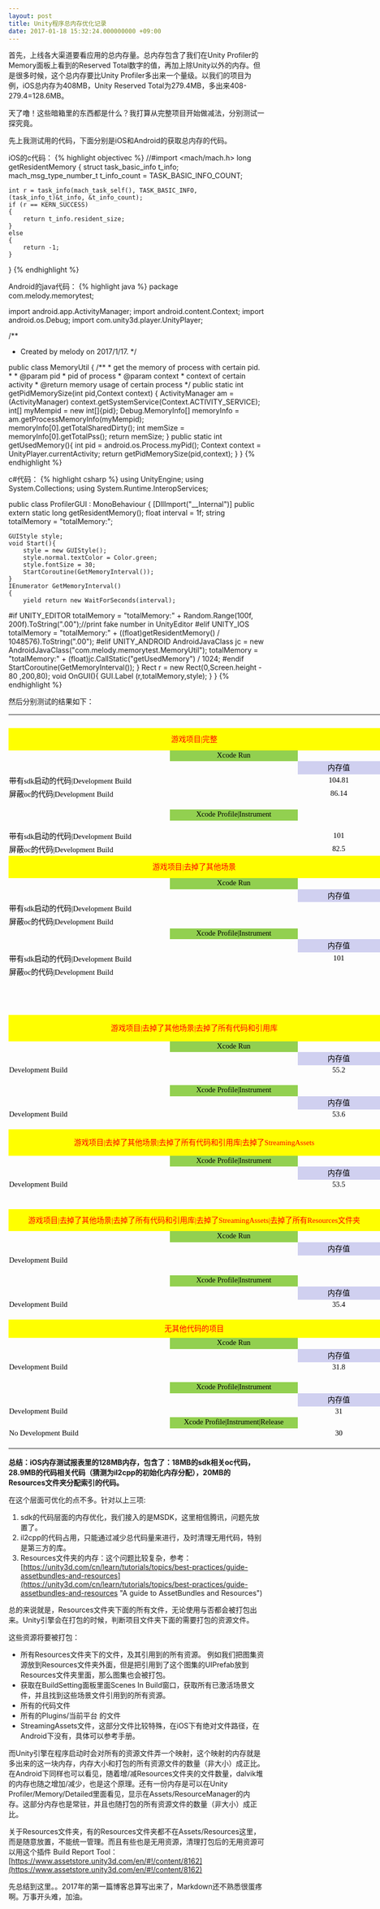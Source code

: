 ```yaml
---
layout: post
title: Unity程序总内存优化记录
date: 2017-01-18 15:32:24.000000000 +09:00
---
```

[//]: <> (在此记录一下支持的语言和其别名：)
[//]: <> (xml ["html","xhtml","rss","atom","xsl","plist"])
[//]: <> (pp ["c","cc","h","c++","h++","hpp")
[//]: <> (javascript ["js"])
[//]: <> (markdown ["md","mkdown","mkd"])
[//]: <> (swift)
[//]: <> (scheme)
[//]: <> (ruby ["rb","gemspec","podspec","thor","irb"])
[//]: <> (objectivec ["m","mm","objc","obj-c"])
[//]: # (TODO: csharp supported)


[//]: <> (This is also a comment.)


[//]: # (This may be the most platform independent comment)

首先，上线各大渠道要看应用的总内存量。总内存包含了我们在Unity Profiler的Memory面板上看到的Reserved Total数字的值，再加上除Unity以外的内存。但是很多时候，这个总内存要比Unity Profiler多出来一个量级。以我们的项目为例，iOS总内存为408MB，Unity Reserved Total为279.4MB，多出来408-279.4=128.6MB。

天了噜！这些暗箱里的东西都是什么？我打算从完整项目开始做减法，分别测试一探究竟。

先上我测试用的代码，下面分别是iOS和Android的获取总内存的代码。

iOS的c代码：
{% highlight objectivec %}
//#import <mach/mach.h>
long getResidentMemory
{
    struct task_basic_info t_info;
    mach_msg_type_number_t t_info_count = TASK_BASIC_INFO_COUNT;
    
    int r = task_info(mach_task_self(), TASK_BASIC_INFO, (task_info_t)&t_info, &t_info_count);
    if (r == KERN_SUCCESS)
    {
        return t_info.resident_size;
    }
    else
    {
        return -1;
    }
}
{% endhighlight %}

Android的java代码：
{% highlight java %}
package com.melody.memorytest;

import android.app.ActivityManager;
import android.content.Context;
import android.os.Debug;
import com.unity3d.player.UnityPlayer;

/**
 * Created by melody on 2017/1/17.
 */

public class MemoryUtil {
    /**
     * get the memory of process with certain pid.
     *
     * @param pid
     *            pid of process
     * @param context
     *            context of certain activity
     * @return memory usage of certain process
     */
    public static int getPidMemorySize(int pid,Context context) {
        ActivityManager am = (ActivityManager) context.getSystemService(Context.ACTIVITY_SERVICE);
        int[] myMempid = new int[]{pid};
        Debug.MemoryInfo[] memoryInfo = am.getProcessMemoryInfo(myMempid);
        memoryInfo[0].getTotalSharedDirty();
        int memSize = memoryInfo[0].getTotalPss();
        return memSize;
    }
    public static int getUsedMemory(){
        int pid = android.os.Process.myPid();
        Context context = UnityPlayer.currentActivity;
        return getPidMemorySize(pid,context);
    }
}
{% endhighlight %}

c#代码：
{% highlight csharp %}
using UnityEngine;
using System.Collections;
using System.Runtime.InteropServices;


public class ProfilerGUI : MonoBehaviour {
    [DllImport("__Internal")]
    public extern static long getResidentMemory();
    float interval = 1f;
    string totalMemory = "totalMemory:";

    GUIStyle style;
    void Start(){
        style = new GUIStyle();
        style.normal.textColor = Color.green;
        style.fontSize = 30;
        StartCoroutine(GetMemoryInterval());
    }
    IEnumerator GetMemoryInterval()
    {
        yield return new WaitForSeconds(interval);
#if UNITY_EDITOR
        totalMemory = "totalMemory:" + Random.Range(100f, 200f).ToString(".00");//print fake number in UnityEditor
#elif UNITY_IOS
        totalMemory = "totalMemory:" + ((float)getResidentMemory() / 1048576).ToString(".00");
#elif UNITY_ANDROID
        AndroidJavaClass jc = new AndroidJavaClass("com.melody.memorytest.MemoryUtil");
        totalMemory = "totalMemory:" + (float)jc.CallStatic<int>("getUsedMemory") / 1024;
#endif
        StartCoroutine(GetMemoryInterval());
    }
    Rect r = new Rect(0,Screen.height - 80 ,200,80);
    void OnGUI(){
        GUI.Label (r,totalMemory,style);
    }
}
{% endhighlight %}

然后分别测试的结果如下：

<html xmlns:v="urn:schemas-microsoft-com:vml" xmlns:o="urn:schemas-microsoft-com:office:office" xmlns:x="urn:schemas-microsoft-com:office:excel" xmlns="http://www.w3.org/TR/REC-html40">
 <head>
  <meta http-equiv="Content-Type" content="text/html; charset=utf-8"/>
  <meta name="ProgId" content="Excel.Sheet"/>
  <meta name="Generator" content="WPS Office ET"/>
  <!--[if gte mso 9]>
   <xml>
    <o:DocumentProperties>
     <o:Author>melod</o:Author>
     <o:Created>2017-01-17T10:59:00</o:Created>
     <o:LastSaved>2017-01-18T18:53:22</o:LastSaved>
    </o:DocumentProperties>
    <o:CustomDocumentProperties>
     <o:KSOProductBuildVer dt:dt="string">2052-10.1.0.6135</o:KSOProductBuildVer>
    </o:CustomDocumentProperties>
   </xml>
  <![endif]-->
<style>
tr
    {mso-height-source:auto;
    mso-ruby-visibility:none;}
col
    {mso-width-source:auto;
    mso-ruby-visibility:none;}
br
    {mso-data-placement:same-cell;}
td
    {mso-style-parent:style0;
    padding-top:1px;
    padding-right:1px;
    padding-left:1px;
    mso-ignore:padding;
    mso-number-format:"General";
    text-align:general;
    vertical-align:middle;
    white-space:nowrap;
    mso-rotate:0;
    mso-pattern:auto;
    mso-background-source:auto;
    color:#000000;
    font-size:11.0pt;
    font-weight:400;
    font-style:normal;
    text-decoration:none;
    font-family:宋体;
    mso-generic-font-family:auto;
    mso-font-charset:134;
    border:15;
    mso-protection:locked visible;}
.xl64
    {mso-style-parent:style0;
    text-align:center;
    background:#D0D0F0;
    mso-font-charset:134;}
.xl65
    {mso-style-parent:style0;
    text-align:left;
    mso-font-charset:134;}
.xl66
    {mso-style-parent:style0;
    text-align:center;
    mso-font-charset:134;}
.xl67
    {mso-style-parent:style0;
    text-align:center;
    mso-pattern:auto none;
    background:#D9D9D9;
    mso-font-charset:134;}
.xl68
    {mso-style-parent:style0;
    text-align:center;
    mso-pattern:auto none;
    background:#FFFF00;
    color:#FF0000;
    mso-font-charset:134;}
.xl69
    {mso-style-parent:style0;
    text-align:center;
    mso-pattern:auto none;
    background:#92D050;
    mso-font-charset:134;}
.xl70
    {mso-style-parent:style0;
    text-align:center;
    white-space:normal;
    mso-font-charset:134;}
</style>
 </head>
 <body link="blue" vlink="purple">
  <table width="2192" border="0" cellpadding="0" cellspacing="0" style='width:1644.00pt;border-collapse:collapse;table-layout:fixed;'>
   <col width="317" class="xl65" style='mso-width-source:userset;mso-width-alt:10144;'/>
   <col width="251" class="xl66" style='mso-width-source:userset;mso-width-alt:8032;'/>
   <col width="162" class="xl66" style='mso-width-source:userset;mso-width-alt:5184;'/>
   <col width="22" style='mso-width-source:userset;mso-width-alt:704;'/>
   <col width="72" span="20" style='width:54.00pt;'/>
   <tr height="18" style='height:13.50pt;'>
    <td class="xl65" height="18" width="317" style='height:13.50pt;width:237.75pt;'></td>
    <td class="xl66" width="251" style='width:188.25pt;'></td>
    <td class="xl66" width="162" style='width:121.50pt;'></td>
    <td width="22" style='width:16.50pt;'></td>
    <td class="xl67" width="72" style='width:54.00pt;'></td>
    <td class="xl67" width="72" style='width:54.00pt;'></td>
    <td class="xl67" width="72" style='width:54.00pt;'></td>
    <td class="xl67" width="72" style='width:54.00pt;' x:str>结论</td>
    <td class="xl67" width="72" style='width:54.00pt;'></td>
    <td class="xl67" width="72" style='width:54.00pt;'></td>
    <td class="xl67" width="72" style='width:54.00pt;'></td>
    <td width="72" style='width:54.00pt;'></td>
    <td class="xl65" width="72" style='width:54.00pt;'></td>
    <td class="xl65" width="72" style='width:54.00pt;'></td>
    <td class="xl65" width="72" style='width:54.00pt;'></td>
    <td width="72" style='width:54.00pt;'></td>
    <td width="72" style='width:54.00pt;'></td>
    <td width="72" style='width:54.00pt;'></td>
    <td width="72" style='width:54.00pt;'></td>
    <td width="72" style='width:54.00pt;'></td>
    <td width="72" style='width:54.00pt;'></td>
    <td width="72" style='width:54.00pt;'></td>
    <td width="72" style='width:54.00pt;'></td>
    <td width="72" style='width:54.00pt;'></td>
   </tr>
   <tr height="18" style='height:13.50pt;'>
    <td class="xl68" height="36" colspan="3" rowspan="2" style='height:27.00pt;border-right:none;border-bottom:none;' x:str>游戏项目|完整</td>
    <td></td>
    <td class="xl65" colspan="10" style='mso-ignore:colspan;' x:str>屏蔽oc的代码就是指替换UnityAppController.mm,UnityView.mm文件，使在objective-c层面的代码屏蔽</td>
    <td class="xl65"></td>
    <td colspan="9" style='mso-ignore:colspan;'></td>
   </tr>
   <tr height="18" style='height:13.50pt;'>
    <td colspan="21" style='mso-ignore:colspan;'></td>
   </tr>
   <tr height="18" style='height:13.50pt;'>
    <td class="xl65" height="18" style='height:13.50pt;'></td>
    <td class="xl69" x:str>Xcode Run</td>
    <td class="xl66"></td>
    <td colspan="21" style='mso-ignore:colspan;'></td>
   </tr>
   <tr height="18" style='height:13.50pt;'>
    <td class="xl65" height="18" style='height:13.50pt;'></td>
    <td class="xl66"></td>
    <td class="xl64" x:str>内存值</td>
    <td colspan="21" style='mso-ignore:colspan;'></td>
   </tr>
   <tr height="18" style='height:13.50pt;'>
    <td class="xl65" height="18" style='height:13.50pt;' x:str>带有sdk启动的代码|Development Build</td>
    <td class="xl66"></td>
    <td class="xl66" x:num>104.81</td>
    <td colspan="21" style='mso-ignore:colspan;'></td>
   </tr>
   <tr height="18" style='height:13.50pt;'>
    <td class="xl65" height="18" style='height:13.50pt;' x:str>屏蔽oc的代码|Development Build</td>
    <td class="xl66"></td>
    <td class="xl66" x:num>86.14</td>
    <td colspan="21" style='mso-ignore:colspan;'></td>
   </tr>
   <tr height="18" style='height:13.50pt;'>
    <td class="xl65" height="18" style='height:13.50pt;'></td>
    <td class="xl66" colspan="2" style='mso-ignore:colspan;'></td>
    <td colspan="21" style='mso-ignore:colspan;'></td>
   </tr>
   <tr height="18" style='height:13.50pt;'>
    <td class="xl65" height="18" style='height:13.50pt;'></td>
    <td class="xl69" x:str>Xcode Profile|Instrument</td>
    <td class="xl66"></td>
    <td colspan="21" style='mso-ignore:colspan;'></td>
   </tr>
   <tr height="18" style='height:13.50pt;'>
    <td class="xl65" height="18" style='height:13.50pt;'></td>
    <td class="xl66" colspan="2" style='mso-ignore:colspan;'></td>
    <td colspan="2" style='mso-ignore:colspan;'></td>
    <td colspan="19" style='mso-ignore:colspan;'></td>
   </tr>
   <tr height="18" style='height:13.50pt;'>
    <td class="xl65" height="18" style='height:13.50pt;' x:str>带有sdk启动的代码|Development Build</td>
    <td class="xl66"></td>
    <td class="xl66" x:num>101</td>
    <td colspan="2" style='mso-ignore:colspan;'></td>
    <td colspan="19" style='mso-ignore:colspan;'></td>
   </tr>
   <tr height="18" style='height:13.50pt;'>
    <td class="xl65" height="18" style='height:13.50pt;' x:str>屏蔽oc的代码|Development Build</td>
    <td class="xl66"></td>
    <td class="xl66" x:num>82.5</td>
    <td colspan="2" style='mso-ignore:colspan;'></td>
    <td class="xl65" colspan="10" style='mso-ignore:colspan;'></td>
    <td colspan="9" style='mso-ignore:colspan;'></td>
   </tr>
   <tr height="18" style='height:13.50pt;'>
    <td class="xl68" height="36" colspan="3" rowspan="2" style='height:27.00pt;border-right:none;border-bottom:none;' x:str>游戏项目|去掉了其他场景</td>
    <td></td>
    <td class="xl65" colspan="8" style='mso-ignore:colspan;' x:str>内存减少了18.5MB，初步结论是各路sdk的native代码项就占用了18.5MB的app内存</td>
    <td colspan="12" style='mso-ignore:colspan;'></td>
   </tr>
   <tr height="18" style='height:13.50pt;'>
    <td colspan="21" style='mso-ignore:colspan;'></td>
   </tr>
   <tr height="18" style='height:13.50pt;'>
    <td class="xl65" height="18" style='height:13.50pt;'></td>
    <td class="xl69" x:str>Xcode Run</td>
    <td class="xl66"></td>
    <td colspan="21" style='mso-ignore:colspan;'></td>
   </tr>
   <tr height="18" style='height:13.50pt;'>
    <td class="xl65" height="18" style='height:13.50pt;'></td>
    <td class="xl66"></td>
    <td class="xl64" x:str>内存值</td>
    <td colspan="21" style='mso-ignore:colspan;'></td>
   </tr>
   <tr height="18" style='height:13.50pt;'>
    <td class="xl65" height="18" style='height:13.50pt;' x:str>带有sdk启动的代码|Development Build</td>
    <td class="xl66" colspan="2" style='mso-ignore:colspan;'></td>
    <td colspan="21" style='mso-ignore:colspan;'></td>
   </tr>
   <tr height="18" style='height:13.50pt;'>
    <td class="xl65" height="18" style='height:13.50pt;' x:str>屏蔽oc的代码|Development Build</td>
    <td class="xl66" colspan="2" style='mso-ignore:colspan;'></td>
    <td colspan="21" style='mso-ignore:colspan;'></td>
   </tr>
   <tr height="18" style='height:13.50pt;'>
    <td class="xl65" height="18" style='height:13.50pt;'></td>
    <td class="xl69" x:str>Xcode Profile|Instrument</td>
    <td class="xl66"></td>
    <td colspan="21" style='mso-ignore:colspan;'></td>
   </tr>
   <tr height="18" style='height:13.50pt;'>
    <td class="xl65" height="18" style='height:13.50pt;'></td>
    <td class="xl66"></td>
    <td class="xl64" x:str>内存值</td>
    <td colspan="21" style='mso-ignore:colspan;'></td>
   </tr>
   <tr height="18" style='height:13.50pt;'>
    <td class="xl65" height="18" style='height:13.50pt;' x:str>带有sdk启动的代码|Development Build</td>
    <td class="xl66"></td>
    <td class="xl66" x:num>101</td>
    <td colspan="21" style='mso-ignore:colspan;'></td>
   </tr>
   <tr height="18" style='height:13.50pt;'>
    <td class="xl65" height="18" style='height:13.50pt;' x:str>屏蔽oc的代码|Development Build</td>
    <td class="xl66" colspan="2" style='mso-ignore:colspan;'></td>
    <td colspan="21" style='mso-ignore:colspan;'></td>
   </tr>
   <tr height="18" style='height:13.50pt;'>
    <td class="xl65" height="18" style='height:13.50pt;'></td>
    <td class="xl66" colspan="2" style='mso-ignore:colspan;'></td>
    <td colspan="21" style='mso-ignore:colspan;'></td>
   </tr>
   <tr height="18" style='height:13.50pt;'>
    <td class="xl65" height="18" style='height:13.50pt;'></td>
    <td class="xl66" colspan="2" style='mso-ignore:colspan;'></td>
    <td colspan="21" style='mso-ignore:colspan;'></td>
   </tr>
   <tr height="18" style='height:13.50pt;'>
    <td class="xl65" height="18" style='height:13.50pt;'></td>
    <td class="xl66" colspan="2" style='mso-ignore:colspan;'></td>
    <td colspan="21" style='mso-ignore:colspan;'></td>
   </tr>
   <tr height="18" style='height:13.50pt;'>
    <td class="xl65" height="18" style='height:13.50pt;'></td>
    <td class="xl66" colspan="2" style='mso-ignore:colspan;'></td>
    <td colspan="21" style='mso-ignore:colspan;'></td>
   </tr>
   <tr height="18" style='height:13.50pt;'>
    <td class="xl68" height="36" colspan="3" rowspan="2" style='height:27.00pt;border-right:none;border-bottom:none;' x:str>游戏项目|去掉了其他场景|去掉了所有代码和引用库</td>
    <td></td>
    <td class="xl65" colspan="7" style='mso-ignore:colspan;' x:str>内存减少了47.4MB，结论是il2cpp的代码的初始化内存占用了很大的一部分</td>
    <td class="xl65"></td>
    <td class="xl65"></td>
    <td class="xl65"></td>
    <td colspan="10" style='mso-ignore:colspan;'></td>
   </tr>
   <tr height="18" style='height:13.50pt;'>
    <td></td>
    <td class="xl65" colspan="7" style='mso-ignore:colspan;' x:str>如果可以用减法的话，47.4-18.5=28.9MB，这是il2cpp所占用的内存</td>
    <td class="xl65"></td>
    <td class="xl65"></td>
    <td class="xl65"></td>
    <td colspan="10" style='mso-ignore:colspan;'></td>
   </tr>
   <tr height="18" style='height:13.50pt;'>
    <td class="xl65" height="18" style='height:13.50pt;'></td>
    <td class="xl69" x:str>Xcode Run</td>
    <td class="xl66"></td>
    <td colspan="21" style='mso-ignore:colspan;'></td>
   </tr>
   <tr height="18" style='height:13.50pt;'>
    <td class="xl65" height="18" style='height:13.50pt;'></td>
    <td class="xl66"></td>
    <td class="xl64" x:str>内存值</td>
    <td colspan="21" style='mso-ignore:colspan;'></td>
   </tr>
   <tr height="18" style='height:13.50pt;'>
    <td class="xl65" height="18" style='height:13.50pt;' x:str>Development Build</td>
    <td class="xl66"></td>
    <td class="xl66" x:num>55.2</td>
    <td colspan="21" style='mso-ignore:colspan;'></td>
   </tr>
   <tr height="18" style='height:13.50pt;'>
    <td class="xl65" height="18" style='height:13.50pt;'></td>
    <td class="xl66" colspan="2" style='mso-ignore:colspan;'></td>
    <td colspan="21" style='mso-ignore:colspan;'></td>
   </tr>
   <tr height="18" style='height:13.50pt;'>
    <td class="xl65" height="18" style='height:13.50pt;'></td>
    <td class="xl69" x:str>Xcode Profile|Instrument</td>
    <td class="xl66"></td>
    <td colspan="21" style='mso-ignore:colspan;'></td>
   </tr>
   <tr height="18" style='height:13.50pt;'>
    <td class="xl65" height="18" style='height:13.50pt;'></td>
    <td class="xl66"></td>
    <td class="xl64" x:str>内存值</td>
    <td colspan="21" style='mso-ignore:colspan;'></td>
   </tr>
   <tr height="18" style='height:13.50pt;'>
    <td class="xl65" height="18" style='height:13.50pt;' x:str>Development Build</td>
    <td class="xl66"></td>
    <td class="xl66" x:num>53.6</td>
    <td colspan="21" style='mso-ignore:colspan;'></td>
   </tr>
   <tr height="18" style='height:13.50pt;'>
    <td class="xl65" height="18" style='height:13.50pt;'></td>
    <td class="xl66" colspan="2" style='mso-ignore:colspan;'></td>
    <td colspan="21" style='mso-ignore:colspan;'></td>
   </tr>
   <tr height="18" style='height:13.50pt;'>
    <td class="xl68" height="36" colspan="3" rowspan="2" style='height:27.00pt;border-right:none;border-bottom:none;' x:str>游戏项目|去掉了其他场景|去掉了所有代码和引用库|去掉了StreamingAssets</td>
    <td></td>
    <td class="xl65" colspan="8" style='mso-ignore:colspan;' x:str>无明显变化，结论是StreamingAssets在iOS下有绝对文件路径，所以不需要单独索引</td>
    <td class="xl65"></td>
    <td class="xl65"></td>
    <td class="xl65"></td>
    <td class="xl65"></td>
    <td class="xl65"></td>
    <td colspan="7" style='mso-ignore:colspan;'></td>
   </tr>
   <tr height="18" style='height:13.50pt;'>
    <td></td>
    <td colspan="4" style='mso-ignore:colspan;' x:str>而且项目的StreamingAssets文件数量不多</td>
    <td colspan="16" style='mso-ignore:colspan;'></td>
   </tr>
   <tr height="18" style='height:13.50pt;'>
    <td class="xl65" height="18" style='height:13.50pt;'></td>
    <td class="xl69" x:str>Xcode Profile|Instrument</td>
    <td></td>
    <td colspan="21" style='mso-ignore:colspan;'></td>
   </tr>
   <tr height="18" style='height:13.50pt;'>
    <td class="xl65" height="18" style='height:13.50pt;'></td>
    <td class="xl66"></td>
    <td class="xl64" x:str>内存值</td>
    <td colspan="21" style='mso-ignore:colspan;'></td>
   </tr>
   <tr height="18" style='height:13.50pt;'>
    <td class="xl65" height="18" style='height:13.50pt;' x:str>Development Build</td>
    <td class="xl66"></td>
    <td class="xl66" x:num>53.5</td>
    <td colspan="21" style='mso-ignore:colspan;'></td>
   </tr>
   <tr height="18" style='height:13.50pt;'>
    <td class="xl65" height="18" style='height:13.50pt;'></td>
    <td></td>
    <td class="xl66"></td>
    <td colspan="21" style='mso-ignore:colspan;'></td>
   </tr>
   <tr height="18" style='height:13.50pt;'>
    <td class="xl65" height="18" style='height:13.50pt;'></td>
    <td class="xl66" colspan="2" style='mso-ignore:colspan;'></td>
    <td colspan="21" style='mso-ignore:colspan;'></td>
   </tr>
   <tr height="18" style='height:13.50pt;'>
    <td class="xl68" height="36" colspan="3" rowspan="2" style='height:27.00pt;border-right:none;border-bottom:none;' x:str>游戏项目|去掉了其他场景|去掉了所有代码和引用库|去掉了StreamingAssets|去掉了所有Resources文件夹</td>
    <td></td>
    <td class="xl65" colspan="9" style='mso-ignore:colspan;border-right:none;border-bottom:none;' x:str>内存减少了20MB，结论是Unity在native层面进行的资源索引，这里和安卓的dalvik堆相似</td>
    <td colspan="11" style='mso-ignore:colspan;'></td>
   </tr>
   <tr height="18" style='height:13.50pt;'>
    <td colspan="21" style='mso-ignore:colspan;'></td>
   </tr>
   <tr height="18" style='height:13.50pt;'>
    <td class="xl65" height="18" style='height:13.50pt;'></td>
    <td class="xl69" x:str>Xcode Run</td>
    <td class="xl66"></td>
    <td colspan="21" style='mso-ignore:colspan;'></td>
   </tr>
   <tr height="18" style='height:13.50pt;'>
    <td class="xl65" height="18" style='height:13.50pt;'></td>
    <td class="xl66"></td>
    <td class="xl64" x:str>内存值</td>
    <td colspan="21" style='mso-ignore:colspan;'></td>
   </tr>
   <tr height="18" style='height:13.50pt;'>
    <td class="xl65" height="18" style='height:13.50pt;' x:str>Development Build</td>
    <td class="xl66" colspan="2" style='mso-ignore:colspan;'></td>
    <td colspan="21" style='mso-ignore:colspan;'></td>
   </tr>
   <tr height="18" style='height:13.50pt;'>
    <td class="xl65" height="18" style='height:13.50pt;'></td>
    <td class="xl66" colspan="2" style='mso-ignore:colspan;'></td>
    <td colspan="21" style='mso-ignore:colspan;'></td>
   </tr>
   <tr height="18" style='height:13.50pt;'>
    <td class="xl65" height="18" style='height:13.50pt;'></td>
    <td class="xl69" x:str>Xcode Profile|Instrument</td>
    <td class="xl66"></td>
    <td colspan="21" style='mso-ignore:colspan;'></td>
   </tr>
   <tr height="18" style='height:13.50pt;'>
    <td class="xl65" height="18" style='height:13.50pt;'></td>
    <td class="xl66"></td>
    <td class="xl64" x:str>内存值</td>
    <td colspan="21" style='mso-ignore:colspan;'></td>
   </tr>
   <tr height="18" style='height:13.50pt;'>
    <td class="xl65" height="18" style='height:13.50pt;' x:str>Development Build</td>
    <td class="xl66"></td>
    <td class="xl66" x:num>35.4</td>
    <td colspan="21" style='mso-ignore:colspan;'></td>
   </tr>
   <tr height="18" style='height:13.50pt;'>
    <td class="xl65" height="18" style='height:13.50pt;'></td>
    <td class="xl66" colspan="2" style='mso-ignore:colspan;'></td>
    <td colspan="21" style='mso-ignore:colspan;'></td>
   </tr>
   <tr height="18" style='height:13.50pt;'>
    <td class="xl68" height="36" colspan="3" rowspan="2" style='height:27.00pt;border-right:none;border-bottom:none;' x:str>无其他代码的项目</td>
    <td colspan="21" style='mso-ignore:colspan;'></td>
   </tr>
   <tr height="18" style='height:13.50pt;'>
    <td colspan="21" style='mso-ignore:colspan;'></td>
   </tr>
   <tr height="18" style='height:13.50pt;'>
    <td class="xl66" height="18" style='height:13.50pt;'></td>
    <td class="xl69" x:str>Xcode Run</td>
    <td class="xl66"></td>
    <td colspan="21" style='mso-ignore:colspan;'></td>
   </tr>
   <tr height="18" style='height:13.50pt;'>
    <td class="xl65" height="18" style='height:13.50pt;'></td>
    <td class="xl66"></td>
    <td class="xl64" x:str>内存值</td>
    <td colspan="21" style='mso-ignore:colspan;'></td>
   </tr>
   <tr height="18" style='height:13.50pt;'>
    <td class="xl65" height="18" style='height:13.50pt;' x:str>Development Build</td>
    <td class="xl66"></td>
    <td class="xl66" x:num>31.8</td>
    <td colspan="21" style='mso-ignore:colspan;'></td>
   </tr>
   <tr height="18" style='height:13.50pt;'>
    <td class="xl65" height="18" style='height:13.50pt;'></td>
    <td class="xl66" colspan="2" style='mso-ignore:colspan;'></td>
    <td colspan="21" style='mso-ignore:colspan;'></td>
   </tr>
   <tr height="18" style='height:13.50pt;'>
    <td class="xl65" height="18" style='height:13.50pt;'></td>
    <td class="xl69" x:str>Xcode Profile|Instrument</td>
    <td class="xl66"></td>
    <td colspan="21" style='mso-ignore:colspan;'></td>
   </tr>
   <tr height="18" style='height:13.50pt;'>
    <td class="xl65" height="18" style='height:13.50pt;'></td>
    <td class="xl66"></td>
    <td class="xl64" x:str>内存值</td>
    <td colspan="21" style='mso-ignore:colspan;'></td>
   </tr>
   <tr height="18" style='height:13.50pt;'>
    <td class="xl65" height="18" style='height:13.50pt;' x:str>Development Build</td>
    <td class="xl66"></td>
    <td class="xl66" x:num>31</td>
    <td colspan="21" style='mso-ignore:colspan;'></td>
   </tr>
   <tr height="18" style='height:13.50pt;'>
    <td class="xl65" height="18" style='height:13.50pt;'></td>
    <td class="xl69" x:str>Xcode Profile|Instrument|Release<span style='display:none;'></span></td>
    <td class="xl66"></td>
    <td colspan="21" style='mso-ignore:colspan;'></td>
   </tr>
   <tr height="18" style='height:13.50pt;'>
    <td class="xl65" height="18" style='height:13.50pt;' x:str>No Development Build</td>
    <td class="xl66"></td>
    <td class="xl66" x:num>30</td>
    <td colspan="21" style='mso-ignore:colspan;'></td>
   </tr>
   <tr height="18" style='height:13.50pt;'>
    <td class="xl65" height="18" style='height:13.50pt;'></td>
    <td class="xl66" colspan="2" style='mso-ignore:colspan;'></td>
    <td colspan="21" style='mso-ignore:colspan;'></td>
   </tr>
  </table>
 </body>
</html>

**总结：iOS内存测试报表里的128MB内存，包含了：18MB的sdk相关oc代码，28.9MB的代码相关代码（猜测为il2cpp的初始化内存分配），20MB的Resources文件夹分配索引的代码。**


在这个层面可优化的点不多。针对以上三项:
1.  sdk的代码层面的内存优化，我们接入的是MSDK，这里相信腾讯，问题先放置了。
2.  il2cpp的代码占用，只能通过减少总代码量来进行，及时清理无用代码，特别是第三方的库。
3.  Resources文件夹的内存：这个问题比较复杂，参考：[https://unity3d.com/cn/learn/tutorials/topics/best-practices/guide-assetbundles-and-resources](https://unity3d.com/cn/learn/tutorials/topics/best-practices/guide-assetbundles-and-resources "A guide to AssetBundles and Resources")

总的来说就是，Resources文件夹下面的所有文件，无论使用与否都会被打包出来。Unity引擎会在打包的时候，判断项目文件夹下面的需要打包的资源文件。

这些资源将要被打包：
*   所有Resources文件夹下的文件，及其引用到的所有资源。 例如我们把图集资源放到Resources文件夹外面，但是把引用到了这个图集的UIPrefab放到Resources文件夹里面，那么图集也会被打包。
*   获取在BuildSetting面板里面Scenes In Build窗口，获取所有已激活场景文件，并且找到这些场景文件引用到的所有资源。
*   所有的代码文件
*   所有的Plugins/当前平台 的文件
*   StreamingAssets文件，这部分文件比较特殊，在iOS下有绝对文件路径，在Android下没有，具体可以参考手册。


而Unity引擎在程序启动时会对所有的资源文件弄一个映射，这个映射的内存就是多出来的这一块内存，内存大小和打包的所有资源文件的数量（非大小）成正比。在Android下同样也可以看见，随着增/减Resources文件夹的文件数量，dalvik堆的内存也随之增加/减少，也是这个原理。还有一份内存是可以在Unity Profiler/Memory/Detailed里面看见，显示在Assets/ResourceManager的内存。这部分内存也是常驻，并且也随打包的所有资源文件的数量（非大小）成正比。

关于Resources文件夹，有的Resources文件夹都不在Assets/Resources这里，而是随意放置，不能统一管理。而且有些也是无用资源，清理打包后的无用资源可以用这个插件 Build Report Tool：[https://www.assetstore.unity3d.com/en/#!/content/8162](https://www.assetstore.unity3d.com/en/#!/content/8162)

先总结到这里。。2017年的第一篇博客总算写出来了，Markdown还不熟悉很蛋疼啊。万事开头难，加油。